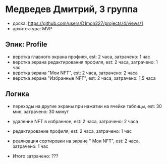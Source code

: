 # Медведев Дмитрий, 3 группа
- доска: https://github.com/users/D1mon227/projects/4/views/1
- архитектура: MVP

## Эпик: Profile
- верстка главного экрана профиля, est: 2 часа, затрачено: 1 час
- верстка экрана редактирования профиля, est: 2 часа, затрачено: 1 час
- верстка экрана "Мои NFT", est: 2 часа, затрачено: 2 часа
- верстка экрана "Избранные NFT", est: 2 часа, затрачено: 1.5 часа

## Логика
- переходы на другие экраны при нажатии на ячейки таблицы, est: 30 мин, затрачено: 30 минут
- удаление NFT в избранное, est: 2 часа, затрачено: 2 часа
- редактирование профиля, est: 2 часа, затрачено: 1 час
- реализация сортировки на экране " Мои NFT", est: 2 часа, затрачено: 1 час

- Итого затрачено: ???
